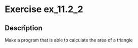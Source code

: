 # Exercise ex_11.2_2

## Description
Make a program that is able to calculate the area of a triangle
